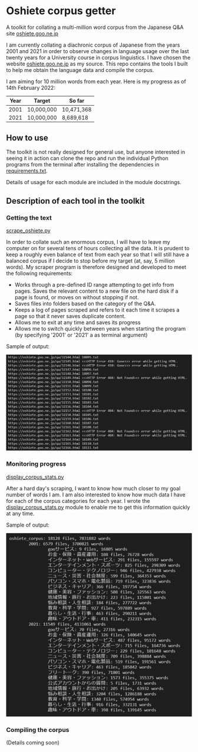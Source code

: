 # Oshiete corpus getter

A toolkit for collating a multi-million word corpus from the Japanese Q&A site [oshiete.goo.ne.jp](https://oshiete.goo.ne.jp/)

I am currently collating a diachronic corpus of Japanese from the years 2001 and 2021 in order to observe changes in language usage over the last twenty years for a University course in corpus linguistics. I have chosen the website [oshiete.goo.ne.jp](https://oshiete.goo.ne.jp/) as my source. This repo contains the tools I built to help me obtain the language data and compile the corpus.

I am aiming for 10 million words from each year. Here is my progress as of 14th February 2022:

| Year | Target | So far |
| --- | --- | --- |
| 2001 | 10,000,000 | 10,471,368 |
| 2021 | 10,000,000 | 8,689,618 |

## How to use

The toolkit is not really designed for general use, but anyone interested in seeing it in action can clone the repo and run the individual Python programs from the terminal after installing the dependencies in [requirements.txt](requirements.txt).

Details of usage for each module are included in the module docstrings.

## Description of each tool in the toolkit

### Getting the text

[scrape_oshiete.py](scrape_oshiete.py)

In order to collate such an enormous corpus, I will have to leave my computer on for several tens of hours collecting all the data. It is prudent to keep a roughly even balance of text from each year so that I will still have a balanced corpus if I decide to stop before my target (at, say, 5 million words). My scraper program is therefore designed and developed to meet the following requirements:

- Works through a pre-defined ID range attempting to get info from pages. Saves the relevant content to a new file on the hard disk if a page is found, or moves on without stopping if not.
- Saves files into folders based on the category of the Q&A.
- Keeps a log of pages scraped and refers to it each time it scrapes a page so that it never saves duplicate content.
- Allows me to exit at any time and saves its progress
- Allows me to switch quickly between years when starting the program (by specifying '2001' or '2021' a as terminal argument)

Sample of output:

<img src="readme-img/scrape.png"></img>

### Monitoring progress

[display_corpus_stats.py](display_corpus_stats.py)

After a hard day's scraping, I want to know how much closer to my goal number of words I am. I am also interested to know how much data I have for each of the corpus categories for each year. I wrote the [display_corpus_stats.py](display_corpus_stats.py) module to enable me to get this information quickly at any time.

Sample of output:

<img src="readme-img/corpus-stats.png"></img>

### Compiling the corpus

(Details coming soon)